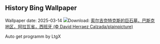## History Bing Wallpaper
Wallpaper date: 2025-03-14
![](https://www.bing.com/th?id=OHR.BasqueDolmen_ZH-CN2364777801_UHD.jpg&w=1000)Download: [索尔吉奈特克斯的巨石墓，巴斯克地区，阿拉瓦省，西班牙 (© David Herraez Calzada/plainpicture)](https://www.bing.com/th?id=OHR.BasqueDolmen_ZH-CN2364777801_UHD.jpg)

Auto get programm by LtgX
